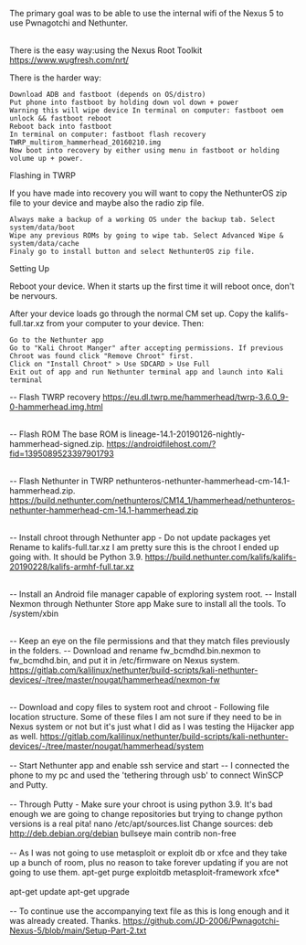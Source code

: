 The primary goal was to be able to use the internal wifi of the Nexus 5 to use Pwnagotchi and Nethunter.
<br />
<br />

There is the easy way:using the Nexus Root Toolkit https://www.wugfresh.com/nrt/

There is the harder way:

    Download ADB and fastboot (depends on OS/distro)
    Put phone into fastboot by holding down vol down + power
    Warning this will wipe device In terminal on computer: fastboot oem unlock && fastboot reboot
    Reboot back into fastboot
    In terminal on computer: fastboot flash recovery TWRP_multirom_hammerhead_20160210.img
    Now boot into recovery by either using menu in fastboot or holding volume up + power.

Flashing in TWRP

If you have made into recovery you will want to copy the NethunterOS zip file to your device and maybe also the radio zip file.

    Always make a backup of a working OS under the backup tab. Select system/data/boot
    Wipe any previous ROMs by going to wipe tab. Select Advanced Wipe & system/data/cache
    Finaly go to install button and select NethunterOS zip file.

Setting Up

Reboot your device. When it starts up the first time it will reboot once, don't be nervours.

After your device loads go through the normal CM set up. Copy the kalifs-full.tar.xz from your computer to your device. Then:

    Go to the Nethunter app
    Go to "Kali Chroot Manger" after accepting permissions. If previous Chroot was found click "Remove Chroot" first.
    Click on "Install Chroot" > Use SDCARD > Use Full
    Exit out of app and run Nethunter terminal app and launch into Kali terminal


-- Flash TWRP recovery
https://eu.dl.twrp.me/hammerhead/twrp-3.6.0_9-0-hammerhead.img.html
<br />
<br />

-- Flash ROM
The base ROM is lineage-14.1-20190126-nightly-hammerhead-signed.zip.
https://androidfilehost.com/?fid=1395089523397901793
<br />
<br />

-- Flash Nethunter in TWRP
nethunteros-nethunter-hammerhead-cm-14.1-hammerhead.zip.
https://build.nethunter.com/nethunteros/CM14_1/hammerhead/nethunteros-nethunter-hammerhead-cm-14.1-hammerhead.zip
<br />
<br />

-- Install chroot through Nethunter app - Do not update packages yet
Rename to kalifs-full.tar.xz
I am pretty sure this is the chroot I ended up going with. It should be Python 3.9.
https://build.nethunter.com/kalifs/kalifs-20190228/kalifs-armhf-full.tar.xz
<br />
<br />

-- Install an Android file manager capable of exploring system root.
-- Install Nexmon through Nethunter Store app
Make sure to install all the tools. To /system/xbin
<br />
<br />

-- Keep an eye on the file permissions and that they match files previously in the folders.
-- Download and rename fw_bcmdhd.bin.nexmon to fw_bcmdhd.bin, and put it in /etc/firmware on Nexus system.
https://gitlab.com/kalilinux/nethunter/build-scripts/kali-nethunter-devices/-/tree/master/nougat/hammerhead/nexmon-fw
<br />
<br />

-- Download and copy files to system root and chroot - Following file location structure. Some of these files I am not sure if they need to be in Nexus system or not but it's just what I did as I was testing the Hijacker app as well.
https://gitlab.com/kalilinux/nethunter/build-scripts/kali-nethunter-devices/-/tree/master/nougat/hammerhead/system
<br />
<br />
-- Start Nethunter app and enable ssh service and start
-- I connected the phone to my pc and used the 'tethering through usb' to connect WinSCP and Putty.
<br />
<br />
-- Through Putty - Make sure your chroot is using python 3.9. It's bad enough we are going to change repositories but trying to change python versions is a real pita!
nano /etc/apt/sources.list
Change sources:
deb http://deb.debian.org/debian bullseye main contrib non-free
<br />
<br />
-- As I was not going to use metasploit or exploit db or xfce and they take up a bunch of room, plus no reason to take forever updating if you are not going to use them.
apt-get purge exploitdb metasploit-framework xfce*
<br />
<br />
apt-get update
apt-get upgrade
<br />
<br />
-- To continue use the accompanying text file as this is long enough and it was already created. Thanks.
https://github.com/JD-2006/Pwnagotchi-Nexus-5/blob/main/Setup-Part-2.txt
